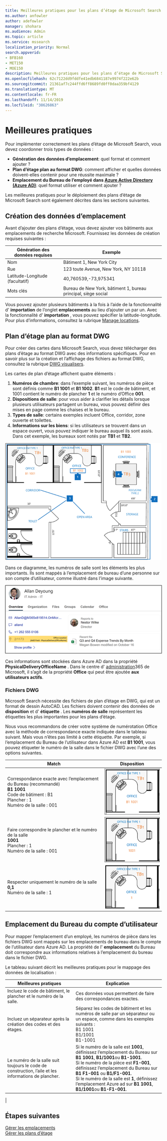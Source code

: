 ```yaml
---
title: Meilleures pratiques pour les plans d’étage de Microsoft Search
ms.author: anfowler
author: adefowler
manager: shohara
ms.audience: Admin
ms.topic: article
ms.service: mssearch
localization_priority: Normal
search.appverid:
- BFB160
- MET150
- MOE150
description: Meilleures pratiques pour les plans d’étage de Microsoft Search
ms.openlocfilehash: 62c7122dd9fddfe41edb6841187e9974f222e62b
ms.sourcegitcommit: 21361af7c244ffd6ff8689fd0ff0daa359bf4129
ms.translationtype: MT
ms.contentlocale: fr-FR
ms.lasthandoff: 11/14/2019
ms.locfileid: "38626863"
---
```

# <a name="best-practices"></a>Meilleures pratiques

Pour implémenter correctement les plans d’étage de Microsoft Search, vous devez coordonner trois types de données :

- **Génération des données d’emplacement**: quel format et comment ajouter ?
- **Plan d’étage plan au format DWG**: comment afficher et quelles données doivent-elles contenir pour une réussite maximale ?
- **Emplacement du Bureau de l’employé dans [Azure Active Directory (Azure AD)](https://azure.microsoft.com/services/active-directory/)**: quel format utiliser et comment ajouter ? <br>

Les meilleures pratiques pour le déploiement des plans d’étage de Microsoft Search sont également décrites dans les sections suivantes.

## <a name="building-location-data"></a>Création des données d’emplacement
Avant d’ajouter des plans d’étage, vous devez ajouter vos bâtiments aux emplacements de recherche Microsoft. Fournissez les données de création requises suivantes :

|Génération des données requises  |Exemple  |
|---------|---------|
|Nom     |    Bâtiment 1, New York City     |
|Rue     |     123 toute Avenue, New York, NY 10118  |
|Latitude-Longitude (facultatif)   |    40,760539,-73,975341      |
|Mots clés     |    Bureau de New York, bâtiment 1, bureau principal, siège social     |

Vous pouvez ajouter plusieurs bâtiments à la fois à l’aide de la fonctionnalité d' **importation** de l’onglet **emplacements** au lieu d’ajouter un par un. Avec la fonctionnalité d' **importation** , vous pouvez spécifier la latitude-longitude. Pour plus d’informations, consultez la rubrique [Manage locations](manage-locations.md).

## <a name="floor-plan-map-in-dwg-format"></a>Plan d’étage plan au format DWG
Pour créer des cartes dans Microsoft Search, vous devez télécharger des plans d’étage au format DWG avec des informations spécifiques. Pour en savoir plus sur la création et l’affichage des fichiers au format DWG, consultez la rubrique [DWG visualisers](https://www.autodesk.in/products/dwg). 

Les cartes de plan d’étage affichent quatre éléments :

1. **Numéros de chambre**: dans l’exemple suivant, les numéros de pièce sont définis comme **B1 1001** et **B1 1002**. **B1** est le code de bâtiment, et 1001 contient le numéro de plancher **1** et le numéro d’Office **001**.
1. **Dispositions de salle**: pour vous aider à clarifier les détails lorsque plusieurs utilisateurs partagent un bureau, vous pouvez définir des mises en page comme les chaises et le bureau.
1. **Types de salle**: certains exemples incluent Office, corridor, zone ouverte et toilettes.
1. **Informations sur les biens**: si les utilisateurs se trouvent dans un espace ouvert, vous pouvez indiquer le bureau auquel ils sont assis. Dans cet exemple, les bureaux sont notés par **TB1** et **TB2**.

![Plan Office simple montrant comment étiqueter les numéros de salle, les biens et les types de salle](media/Floorplans-LayoutwithCallouts.png)

Dans ce diagramme, les numéros de salle sont les éléments les plus importants. Ils sont mappés à l’emplacement de bureau d’une personne sur son compte d’utilisateur, comme illustré dans l’image suivante.

![Onglet vue d’ensemble de la carte de résultats de recherche de personnes affichant les détails de l’utilisateur, y compris l’emplacement du Bureau](media/floorplans-peoplecard.png)

Ces informations sont stockées dans Azure AD dans la propriété **PhysicalDeliveryOfficeName** . Dans le centre d' [administration](https://admin.microsoft.com)365 de Microsoft, il s’agit de la propriété **Office** qui peut être ajoutée **aux utilisateurs actifs**.

### <a name="dwg-files"></a>Fichiers DWG
Microsoft Search nécessite des fichiers de plan d’étage en DWG, qui est un format de dessin AutoCAD. Les fichiers doivent contenir des données de **disposition** et d' **étiquette** . Les **numéros de salle** représentent les étiquettes les plus importantes pour les plans d’étage.

Nous vous recommandons de créer votre système de numérotation Office avec la méthode de correspondance exacte indiquée dans le tableau suivant. Mais vous n’êtes pas limité à cette étiquette. Par exemple, si l’emplacement du Bureau de l’utilisateur dans Azure AD est **B1 1001**, vous pouvez étiqueter le numéro de la salle dans le fichier DWG avec l’une des options suivantes.

|Match  |Disposition  |
|---------|---------|
|Correspondance exacte avec l’emplacement du Bureau (recommandé) <br> **B1 1001** <br> Code de bâtiment : B1<br>Plancher : 1 <br>Numéro de la salle : 001    |    ![Plan d’étage Office unique avec le numéro de bureau « B1 1001 ».](media/floorplans-layoutexactmatch.png)     |
|Faire correspondre le plancher et le numéro de la salle <br> **1001**<br>Plancher : 1 <br>Numéro de la salle : 001    |   ![Plan d’étage Office unique avec le numéro de bureau « 1001 ».](media/floorplans-layoutfloorroom.png)   |
|Respecter uniquement le numéro de la salle <br> **0,1**<br>Numéro de la salle : 1        |    ![Carte d’étage Office unique avec le numéro de bureau « 1 »](media/floorplans-layoutroomonly.png)     |

## <a name="user-account-office-location"></a>Emplacement du Bureau du compte d’utilisateur
Pour mapper l’emplacement d’un employé, les numéros de pièce dans les fichiers DWG sont mappés sur les emplacements de bureau dans le compte de l’utilisateur dans Azure AD. La propriété de l' **emplacement** du Bureau doit correspondre aux informations relatives à l’emplacement du bureau dans le fichier DWG.

Le tableau suivant décrit les meilleures pratiques pour le mappage des données de localisation :

|Meilleures pratiques  |Explication |
|---------|---------|
|Incluez le code de bâtiment, le plancher et le numéro de la salle.     |   Ces données vous permettent de faire des correspondances exactes.     |
|Incluez un séparateur après la création des codes et des étages.     |  Séparez les codes de bâtiment et les numéros de salle par un séparateur ou un espace, comme dans les exemples suivants :<br> B1 1001<br> B1/1001 <br> B1-1001   |
|Le numéro de la salle suit toujours le code de construction, l’aile et les informations de plancher.     |  Si le numéro de la salle est **1001**, définissez l’emplacement du Bureau sur **B1 1001**, **B1/1001**ou **B1-1001**. <br> Si le numéro de la pièce est **F1-001**, définissez l’emplacement du Bureau sur **B1 F1-001** ou **B1/F1-001**. <br> Si le numéro de la salle est **1**, définissez l’emplacement Azure ad sur **B1 1001**, **B1/1001**ou **B1-F1-001**.       |
|

## <a name="next-steps"></a>Étapes suivantes
[Gérer les emplacements](manage-locations.md)<br>
[Gérer les plans d’étage](manage-floorplans.md)